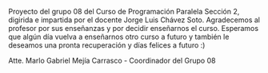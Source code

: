 Proyecto del grupo 08 del Curso de Programación Paralela Sección 2, digirida e impartida por el docente Jorge Luis Chávez Soto. Agradecemos al profesor por sus enseñanzas y por decidir enseñarnos el curso.
Esperamos que algún día vuelva a enseñarnos otro curso a futuro y también le deseamos una pronta recuperación y días felices a futuro :)


Atte.
Marlo Gabriel Mejía Carrasco - Coordinador del Grupo 08
